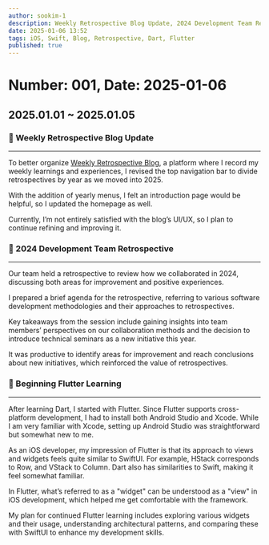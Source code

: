 ```yaml
---
author: sookim-1
description: Weekly Retrospective Blog Update, 2024 Development Team Retrospective, Learning Flutter Concepts
date: 2025-01-06 13:52
tags: iOS, Swift, Blog, Retrospective, Dart, Flutter
published: true
---
```

# Number: 001, Date: 2025-01-06
## 2025.01.01 ~ 2025.01.05
### 👷 Weekly Retrospective Blog Update

---

To better organize [Weekly Retrospective Blog](https://sookim-1.github.io/), a platform where I record my weekly learnings and experiences, I revised the top navigation bar to divide retrospectives by year as we moved into 2025.

With the addition of yearly menus, I felt an introduction page would be helpful, so I updated the homepage as well.

Currently, I’m not entirely satisfied with the blog’s UI/UX, so I plan to continue refining and improving it.

### 🤔 2024 Development Team Retrospective

---

Our team held a retrospective to review how we collaborated in 2024, discussing both areas for improvement and positive experiences.

I prepared a brief agenda for the retrospective, referring to various software development methodologies and their approaches to retrospectives.

Key takeaways from the session include gaining insights into team members’ perspectives on our collaboration methods and the decision to introduce technical seminars as a new initiative this year.

It was productive to identify areas for improvement and reach conclusions about new initiatives, which reinforced the value of retrospectives.

### 🌈 Beginning Flutter Learning

---

After learning Dart, I started with Flutter. Since Flutter supports cross-platform development, I had to install both Android Studio and Xcode. While I am very familiar with Xcode, setting up Android Studio was straightforward but somewhat new to me.

As an iOS developer, my impression of Flutter is that its approach to views and widgets feels quite similar to SwiftUI. For example, HStack corresponds to Row, and VStack to Column. Dart also has similarities to Swift, making it feel somewhat familiar.

In Flutter, what’s referred to as a "widget" can be understood as a "view" in iOS development, which helped me get comfortable with the framework.

My plan for continued Flutter learning includes exploring various widgets and their usage, understanding architectural patterns, and comparing these with SwiftUI to enhance my development skills.
